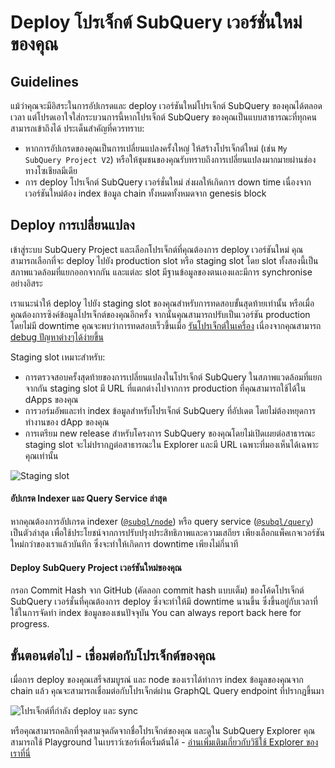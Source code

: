 # Deploy โปรเจ็กต์ SubQuery เวอร์ชั่นใหม่ของคุณ

## Guidelines

แม้ว่าคุณจะมีอิสระในการอัปเกรดและ deploy เวอร์ชันใหม่โปรเจ็กต์ SubQuery ของคุณได้ตลอดเวลา แต่โปรดเอาใจใส่กระบวนการนี้หากโปรเจ็กต์ SubQuery ของคุณเป็นแบบสาธารณะที่ทุกคนสามารถเข้าถึงได้ ประเด็นสำคัญที่ควรทราบ:
- หากการอัปเกรดของคุณเป็นการเปลี่ยนแปลงครั้งใหญ่ ให้สร้างโปรเจ็กต์ใหม่ (เช่น `My SubQuery Project V2`) หรือให้ชุมชนของคุณรับทราบถึงการเปลี่ยนแปลงมากมายผ่านช่องทางโซเชียลมีเดีย
- การ deploy โปรเจ็กต์ SubQuery เวอร์ชั่นใหม่ ส่งผลให้เกิดการ down time เนื่องจากเวอร์ชันใหม่ต้อง index ข้อมูล chain ทั้งหมดทั้งหมดจาก genesis block

## Deploy การเปลี่ยนแปลง

เข้าสู่ระบบ SubQuery Project และเลือกโปรเจ็กต์ที่คุณต้องการ deploy เวอร์ชันใหม่ คุณสามารถเลือกที่จะ deploy ไปยัง production slot หรือ staging slot โดย slot ทั้งสองนี้เป็นสภาพแวดล้อมที่แยกออกจากกัน และแต่ละ slot มีฐานข้อมูลของตนเองและมีการ synchronise อย่างอิสระ

เราแนะนำให้ deploy ไปยัง staging slot ของคุณสำหรับการทดสอบขั้นสุดท้ายเท่านั้น หรือเมื่อคุณต้องการซิงค์ข้อมูลโปรเจ็กต์ของคุณอีกครั้ง จากนั้นคุณสามารถปรับเป็นเวอร์ชัน production โดยไม่มี downtime คุณจะพบว่าการทดสอบเร็วขึ้นเมื่อ [รันโปรเจ็กต์ในเครื่อง](../run/run.md) เนื่องจากคุณสามารถ[ debug ปัญหาต่างๆได้ง่ายขึ้น](../tutorials_examples/debug-projects.md)

Staging slot เหมาะสำหรับ:
* การตรวจสอบครั้งสุดท้ายของการเปลี่ยนแปลงในโปรเจ็กต์ SubQuery ในสภาพแวดล้อมที่แยกจากกัน staging slot มี URL ที่แตกต่างไปจากการ production ที่คุณสามารถใช้ได้ใน dApps ของคุณ
* การวอร์มอัพและทำ index ข้อมูลสำหรับโปรเจ็กต์ SubQuery ที่อัปเดต โดยไม่ต้องหยุดการทำงานของ dApp ของคุณ
* การเตรียม new release สำหรับโครงการ SubQuery ของคุณโดยไม่เปิดเผยต่อสาธารณะ staging slot จะไม่ปรากฏต่อสาธารณะใน Explorer และมี URL เฉพาะที่มองเห็นได้เฉพาะคุณเท่านั้น

![Staging slot](/assets/img/staging_slot.png)

#### อัปเกรด Indexer และ Query Service ล่าสุด

หากคุณต้องการอัปเกรด indexer ([`@subql/node`](https://www.npmjs.com/package/@subql/node)) หรือ query service ([`@subql/query`](https://www.npmjs.com/package/@subql/query)) เป็นตัวล่าสุด เพื่อใช้ประโยชน์จากการปรับปรุงประสิทธิภาพและความเสถียร เพียงเลือกแพ็คเกจเวอร์ชันใหม่กว่าของเราแล้วบันทึก ซึ่งจะทำให้เกิดการ downtime เพียงไม่กี่นาที

#### Deploy SubQuery Project เวอร์ชันใหม่ของคุณ

กรอก Commit Hash จาก GitHub (คัดลอก commit hash แบบเต็ม) ของโค้ดโปรเจ็กต์ SubQuery เวอร์ชั่นที่คุณต้องการ deploy ซึ่งจะทำให้มี downtime นานขึ้น ซึ่งขึ้นอยู่กับเวลาที่ใช้ในการจัดทำ index ข้อมูลของเชนปัจจุบัน You can always report back here for progress.

## ขั้นตอนต่อไป - เชื่อมต่อกับโปรเจ็กต์ของคุณ
เมื่อการ deploy ของคุณเสร็จสมบูรณ์ และ node ของเราได้ทำการ index ข้อมูลของคุณจาก chain แล้ว คุณจะสามารถเชื่อมต่อกับโปรเจ็กต์ผ่าน GraphQL Query endpoint ที่ปรากฎขึ้นมา

![โปรเจ็กต์ที่กำลัง deploy และ sync](/assets/img/projects-deploy-sync.png)

หรือคุณสามารถคลิกที่จุดสามจุดถัดจากชื่อโปรเจ็กต์ของคุณ และดูใน SubQuery Explorer คุณสามารถใช้ Playground ในเบราว์เซอร์เพื่อเริ่มต้นได้ - [อ่านเพิ่มเติมเกี่ยวกับวิธีใช้ Explorer ของเราที่นี่](../query/query.md)
